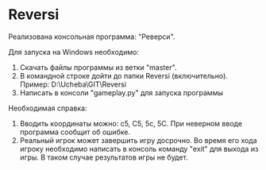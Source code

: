 # Reversi
Реализована консольная программа: "Реверси".

Для запуска на Windows необходимо:
1. Скачать файлы программы из ветки "master".
2. В командной строке дойти до папки Reversi (включительно). Пример: D:\Ucheba\GIT\Reversi
3. Написать в консоли "gameplay.py" для запуска программы

Необходимая справка:
1. Вводить координаты можно: c5, C5, 5c, 5С. При неверном вводе программа сообщит об ошибке.
2. Реальный игрок может завершить игру досрочно. Во время его хода игроку необходимо написать в консоль команду "exit" для выхода из игры.
В таком случае результатов игры не будет.
